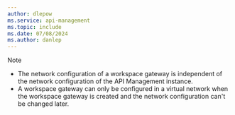 ```yaml
---
author: dlepow
ms.service: api-management
ms.topic: include
ms.date: 07/08/2024
ms.author: danlep
---
```


> [!NOTE]
> * The network configuration of a workspace gateway is independent of the network configuration of the API Management instance.
> * A workspace gateway can only be configured in a virtual network when the workspace gateway is created and the network configuration can't be changed later.